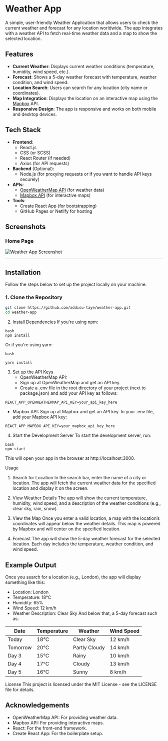 
# Weather App

A simple, user-friendly Weather Application that allows users to check the current weather and forecast for any location worldwide. The app integrates with a weather API to fetch real-time weather data and a map to show the selected location.

## Features

- **Current Weather**: Displays current weather conditions (temperature, humidity, wind speed, etc.).
- **Forecast**: Shows a 5-day weather forecast with temperature, weather condition, and wind speed.
- **Location Search**: Users can search for any location (city name or coordinates).
- **Map Integration**: Displays the location on an interactive map using the [Mapbox](https://www.mapbox.com/) API.
- **Responsive Design**: The app is responsive and works on both mobile and desktop devices.

## Tech Stack

- **Frontend**: 
  - React.js
  - CSS (or SCSS)
  - React Router (if needed)
  - Axios (for API requests)
- **Backend** (Optional):
  - Node.js (for proxying requests or if you want to handle API keys securely)
- **APIs**: 
  - [OpenWeatherMap API](https://openweathermap.org/api) (for weather data)
  - [Mapbox API](https://www.mapbox.com/) (for interactive maps)
- **Tools**:
  - Create React App (for bootstrapping)
  - GitHub Pages or Netlify for hosting

## Screenshots

### Home Page
![Weather App Screenshot](weather-app/src/assets/home.png)

---

## Installation

Follow the steps below to set up the project locally on your machine.

### 1. Clone the Repository

```bash
git clone https://github.com/addisu-taye/weather-app.git
cd weather-app
```
2. Install Dependencies
If you're using npm:

```
bash
npm install
```
Or if you're using yarn:
```
bash

yarn install
```
3. Set up the API Keys
    * OpenWeatherMap API:
    * Sign up at OpenWeatherMap and get an API key.
    * Create a .env file in the root directory of your  project (next to package.json) and add your API key as follows:
```
REACT_APP_OPENWEATHERMAP_API_KEY=your_api_key_here
```
- Mapbox API:
Sign up at Mapbox and get an API key.
In your .env file, add your Mapbox API key:
```
REACT_APP_MAPBOX_API_KEY=your_mapbox_api_key_here
```
4. Start the Development Server
To start the development server, run:
```
bash
npm start
```
This will open your app in the browser at http://localhost:3000.

Usage
1. Search for Location
In the search bar, enter the name of a city or location. The app will fetch the current weather data for the specified location and display it on the screen.

2. View Weather Details
The app will show the current temperature, humidity, wind speed, and a description of the weather conditions (e.g., clear sky, rain, snow).

3. View the Map
Once you enter a valid location, a map with the location’s coordinates will appear below the weather details. This map is powered by Mapbox and will center on the specified location.

4. Forecast
The app will show the 5-day weather forecast for the selected location. Each day includes the temperature, weather condition, and wind speed.

## Example Output

Once you search for a location (e.g., London), the app will display something like this:

- Location: London
- Temperature: 18°C
- Humidity: 65%
- Wind Speed: 12 km/h
- Weather Description: Clear Sky
And below that, a 5-day forecast such as:

|Date	|Temperature|	Weather |	Wind Speed|
|-------|-----------|-----------|--------------|
|Today	|18°C	|Clear Sky	|12 km/h
Tomorrow|	20°C|	Partly Cloudy	|14 km/h
Day 3	|15°C	|Rainy	|10 km/h|
Day 4	|17°C	|Cloudy	|13 km/h|
Day 5	|16°C	|Sunny	|8 km/h|


License
This project is licensed under the MIT License - see the LICENSE file for details.

## Acknowledgements

- OpenWeatherMap API: For providing weather data.
- Mapbox API: For providing interactive maps.
- React: For the front-end framework.
- Create React App: For the boilerplate setup.



